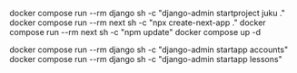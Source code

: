 docker compose run --rm django sh -c "django-admin startproject juku ."
docker compose run --rm next sh -c "npx create-next-app ."
docker compose run --rm next sh -c "npm update"
docker compose up -d

docker compose run --rm django sh -c "django-admin startapp accounts" 
docker compose run --rm django sh -c "django-admin startapp lessons"   